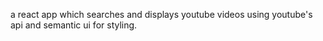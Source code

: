 a react app which searches and displays youtube videos using youtube's api and semantic ui for styling. 

